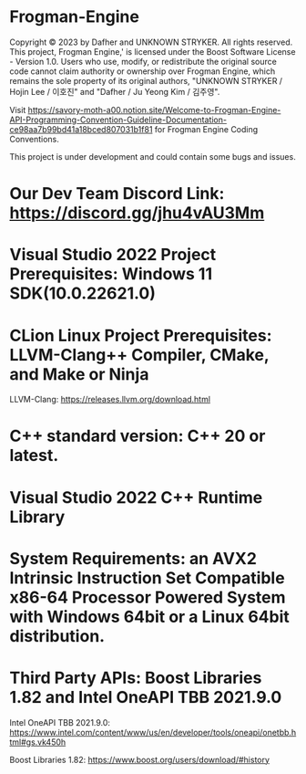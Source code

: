 # Frogman-Engine
Copyright © 2023 by Dafher and UNKNOWN STRYKER. All rights reserved. 
This project, Frogman Engine,' is licensed under the Boost Software License - Version 1.0. 
Users who use, modify, or redistribute the original source code cannot claim authority or ownership over Frogman Engine, which remains the sole property of its original authors, "UNKNOWN STRYKER / Hojin Lee / 이호진" and "Dafher / Ju Yeong Kim / 김주영".

Visit https://savory-moth-a00.notion.site/Welcome-to-Frogman-Engine-API-Programming-Convention-Guideline-Documentation-ce98aa7b99bd41a18bced807031b1f81 for Frogman Engine Coding Conventions.

This project is under development and could contain some bugs and issues.

# Our Dev Team Discord Link: https://discord.gg/jhu4vAU3Mm

# Visual Studio 2022 Project Prerequisites: Windows 11 SDK(10.0.22621.0)

# CLion Linux Project Prerequisites: LLVM-Clang++ Compiler, CMake, and Make or Ninja
LLVM-Clang: https://releases.llvm.org/download.html 

# C++ standard version: C++ 20 or latest.

# Visual Studio 2022 C++ Runtime Library

# System Requirements: an AVX2 Intrinsic Instruction Set Compatible x86-64 Processor Powered System with Windows 64bit or a Linux 64bit distribution.

# Third Party APIs: Boost Libraries 1.82 and Intel OneAPI TBB 2021.9.0
Intel OneAPI TBB 2021.9.0: https://www.intel.com/content/www/us/en/developer/tools/oneapi/onetbb.html#gs.vk450h

Boost Libraries 1.82: https://www.boost.org/users/download/#history
